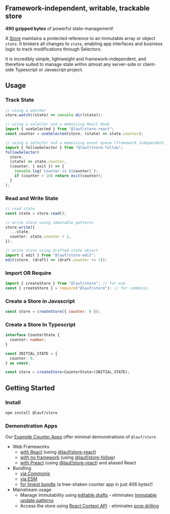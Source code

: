 ## Framework-independent, writable, trackable store

**490 gzipped bytes** of powerful state-management!

A [Store](https://cefn.com/lauf/api/types/_lauf_store.Store.html) maintains a protected reference to an Immutable array or object `state`. It brokers all changes to `state`, enabling app interfaces and business logic to track modifications through Selectors.

It is incredibly simple, lightweight and framework-independent, and therefore suited to manage state within almost any server-side or client-side Typescript or Javascript project.

## Usage

### Track State

```typescript
// using a watcher
store.watch((state) => console.dir(state));

// using a selector and a memoizing React Hook
import { useSelected } from "@lauf/store-react";
const counter = useSelected(store, (state) => state.counter);

// using a selector and a memoizing event queue (framework independent)
import { followSelector } from "@lauf/store-follow";
followSelector(
  store,
  (state) => state.counter,
  (counter, { exit }) => {
    console.log(`Counter is ${counter}`);
    if (counter > 10) return exit(counter);
  }
);
```

### Read and Write State

```typescript
// read state
const state = store.read();

// write state using immutable patterns
store.write({
  ...state,
  counter: state.counter + 1,
});

// write state using drafted state object
import { edit } from "@lauf/store-edit";
edit(store, (draft) => (draft.counter += 1));
```

### Import OR Require

```javascript
import { createStore } from "@lauf/store"; // for esm
const { createStore } = require("@lauf/store"); // for commonjs
```

### Create a Store in Javascript

```javascript
const store = createStore({ counter: 0 });
```

### Create a Store In Typescript

```typescript
interface CounterState {
  counter: number;
}

const INITIAL_STATE = {
  counter: 0,
} as const;

const store = createStore<CounterState>(INITIAL_STATE);
```

## Getting Started

### Install

```zsh
npm install @lauf/store
```

### Demonstration Apps

Our [Example Counter Apps](https://github.com/cefn/watchable/tree/main/apps) offer minimal demonstrations of `@lauf/store`

- Web Frameworks
  - [with React](https://github.com/cefn/watchable/tree/main/apps/counter-react-ts) (using [@lauf/store-react](https://github.com/cefn/watchable/tree/main/packages/store-react))
  - [with no framework](https://github.com/cefn/watchable/tree/main/apps/counter-dom-ts) (using [@lauf/store-follow](https://github.com/cefn/watchable/tree/main/packages/store-follow))
  - [with Preact](https://github.com/cefn/watchable/tree/main/apps/counter-preact-ts) (using [@lauf/store-react](https://github.com/cefn/watchable/tree/main/packages/store-react)) and aliased React
- Bundling
  - [via Commonjs](https://github.com/cefn/watchable/tree/main/apps/counter-dom-commonjs)
  - [via ESM](https://github.com/cefn/watchable/tree/main/apps/counter-dom-esm)
  - [for tiniest bundle](https://github.com/cefn/watchable/tree/main/apps/counter-dom-tiny) (a tree-shaken counter app in just 406 bytes!)
- Mainstream usage
  - Manage Immutability using [editable drafts](https://github.com/cefn/watchable/tree/main/apps/counter-react-ts-edit) - eliminates [Immutable update patterns](https://redux.js.org/usage/structuring-reducers/immutable-update-patterns)
  - Access the store using [React Context API](https://github.com/cefn/watchable/tree/main/apps/counter-react-ts-edit-context) - eliminates [prop drilling](https://kentcdodds.com/blog/prop-drilling)
